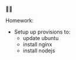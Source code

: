 :bacon::sushi:

Homework:
- Setup up provisions to:
  - update ubuntu
  - install nginx
  - install nodejs

